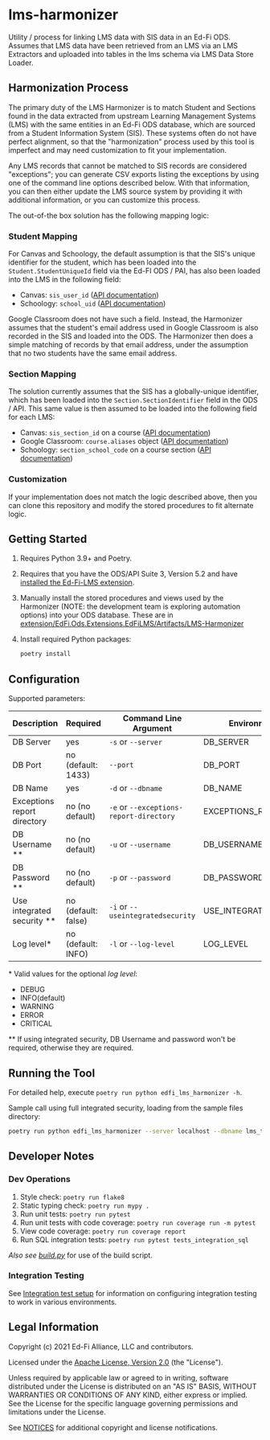 # lms-harmonizer

Utility / process for linking LMS data with SIS data in an Ed-Fi ODS. Assumes
that LMS data have been retrieved from an LMS via an LMS Extractors and uploaded
into tables in the lms schema via LMS Data Store Loader.

## Harmonization Process

The primary duty of the LMS Harmonizer is to match Student and Sections found in
the data extracted from upstream Learning Management Systems (LMS) with the same
entities in an Ed-Fi ODS database, which are sourced from a Student Information
System (SIS). These systems often do not have perfect alignment, so that the
"harmonization" process used by this tool is imperfect and may need
customization to fit your implementation.

Any LMS records that cannot be matched to SIS records are considered
"exceptions"; you can generate CSV exports listing the exceptions by using one
of the command line options described below. With that information, you can then
either update the LMS source system by providing it with additional information,
or you can customize this process.

The out-of-the box solution has the following mapping logic:

### Student Mapping

For Canvas and Schoology, the default assumption is that the SIS's unique
identifier for the student, which has been loaded into the
`Student.StudentUniqueId` field via the Ed-FI ODS / PAI, has also been loaded
into the LMS in the following field:

* Canvas: `sis_user_id` ([API documentation](https://canvas.instructure.com/doc/api/users.html#User))
* Schoology: `school_uid` ([API documentation](https://developers.schoology.com/api-documentation/rest-api-v1/user))

Google Classroom does not have such a field. Instead, the Harmonizer assumes
that the student's email address used in Google Classroom is also recorded in
the SIS and loaded into the ODS. The Harmonizer then does a simple matching of
records by that email address, under the assumption that no two students have
the same email address.

### Section Mapping

The solution currently assumes that the SIS has a globally-unique identifier,
which has been loaded into the `Section.SectionIdentifier` field in the ODS /
API. This same value is then assumed to be loaded into the following field for each LMS:

* Canvas: `sis_section_id` on a course ([API
  documentation](https://canvas.instructure.com/doc/api/courses.html))
* Google Classroom: `course.aliases` object ([API
  documentation](https://developers.google.com/classroom/reference/rest/v1/courses.aliases))
* Schoology: `section_school_code` on a course section ([API
  documentation](https://developers.schoology.com/api-documentation/rest-api-v1/course-section))

### Customization

If your implementation does not match the logic described above, then you can clone
this repository and modify the stored procedures to fit alternate logic.

## Getting Started

1. Requires Python 3.9+ and Poetry.
1. Requires that you have the ODS/API Suite 3, Version 5.2 and have [installed the
   Ed-Fi-LMS extension](../../docs/installing-the-extension.md).
1. Manually install the stored procedures and views used by the Harmonizer
   (NOTE: the development team is exploring automation options) into your ODS
   database. These are in
   [extension/EdFi.Ods.Extensions.EdFiLMS/Artifacts/LMS-Harmonizer](../../extension/EdFi.Ods.Extensions.EdFiLMS/Artifacts/LMS-Harmonizer)
1. Install required Python packages:

   ```bash
   poetry install
   ```

## Configuration

Supported parameters:

| Description | Required | Command Line Argument | Environment Variable |
| ----------- | -------- | --------------------- | -------------------- |
| DB Server | yes | `-s` or `--server` | DB_SERVER |
| DB Port | no (default: 1433) | `--port` | DB_PORT |
| DB Name | yes | `-d` or `--dbname` | DB_NAME |
| Exceptions report directory | no (no default) | `-e` or `--exceptions-report-directory` | EXCEPTIONS_REPORT_DIRECTORY |
| DB Username ** | no (no default) | `-u` or `--username` | DB_USERNAME |
| DB Password ** | no (no default) | `-p` or `--password` | DB_PASSWORD |
| Use integrated security ** | no (default: false) | `-i` or `--useintegratedsecurity` | USE_INTEGRATED_SECURITY |
| Log level* | no (default: INFO) | `-l` or `--log-level` | LOG_LEVEL |

\* Valid values for the optional _log level_:

* DEBUG
* INFO(default)
* WARNING
* ERROR
* CRITICAL

\** If using integrated security, DB Username and password won't be required,
otherwise they are required.


## Running the Tool

For detailed help, execute `poetry run python edfi_lms_harmonizer -h`.

Sample call using full integrated security, loading from the sample files
directory:

```bash
poetry run python edfi_lms_harmonizer --server localhost --dbname lms_toolkit --useintegratedsecurity
```


## Developer Notes

### Dev Operations

1. Style check: `poetry run flake8`
1. Static typing check: `poetry run mypy .`
1. Run unit tests: `poetry run pytest`
1. Run unit tests with code coverage: `poetry run coverage run -m pytest`
1. View code coverage: `poetry run coverage report`
1. Run SQL integration tests: `poetry run pytest tests_integration_sql`

_Also see
[build.py](https://github.com/Ed-Fi-Exchange-OSS/LMS-Toolkit/blob/main/docs/build.md)_
for use of the build script.

### Integration Testing

See [Integration test setup](./tests_integration_sql/README.md) for information on
configuring integration testing to work in various environments.

## Legal Information

Copyright (c) 2021 Ed-Fi Alliance, LLC and contributors.

Licensed under the [Apache License, Version
2.0](https://github.com/Ed-Fi-Exchange-OSS/LMS-Toolkit/blob/main/LICENSE) (the
"License").

Unless required by applicable law or agreed to in writing, software distributed
under the License is distributed on an "AS IS" BASIS, WITHOUT WARRANTIES OR
CONDITIONS OF ANY KIND, either express or implied. See the License for the
specific language governing permissions and limitations under the License.

See
[NOTICES](https://github.com/Ed-Fi-Exchange-OSS/LMS-Toolkit/blob/main/NOTICES.md)
for additional copyright and license notifications.

